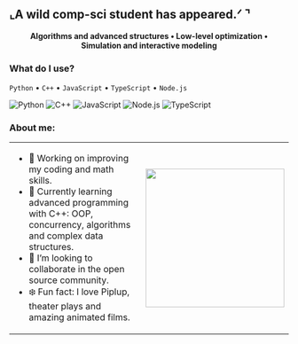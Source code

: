 ## ⌞A wild comp-sci student has appeared.ᐟ ⌝
<p align="center"><strong>Algorithms and advanced structures • Low-level optimization • Simulation and interactive modeling</strong></p>

### What do I use?
`Python` • `C++` • `JavaScript` • `TypeScript` • `Node.js`

![Python](https://img.shields.io/badge/Python-3670A0?style=plastic&logo=python&logoColor=ffdd54)
![C++](https://img.shields.io/badge/C++-00599C?style=plastic&logo=c%2b%2b&logoColor=white)
![JavaScript](https://img.shields.io/badge/JavaScript-F7DF1E?style=plastic&logo=javascript&logoColor=black)
![Node.js](https://img.shields.io/badge/Node.js-339933?style=plastic&logo=node.js&logoColor=white)
![TypeScript](https://img.shields.io/badge/TypeScript-007acc?style=plastic&logo=typescript&logoColor=white)

### About me:
<table>
  <tr>
    <td width="70%">
      
- 🔭 Working on improving my coding and math skills.  
- 🌊 Currently learning advanced programming with C++: OOP, concurrency, algorithms and complex data structures.  
- 🫧 I’m looking to collaborate in the open source community.  
- ❄️ Fun fact: I love Piplup, theater plays and amazing animated films.  

</td>
    <td align="center">
      <img src="https://i.gifer.com/IYDl.gif" width="250"/>
    </td>
  </tr>
</table>
